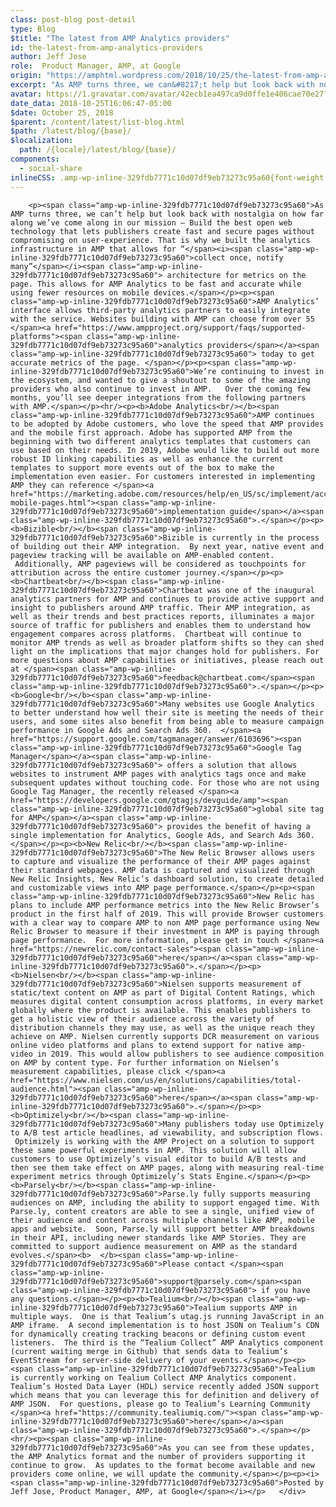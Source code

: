 ```yaml
---
class: post-blog post-detail
type: Blog
$title: "The latest from AMP Analytics providers"
id: the-latest-from-amp-analytics-providers
author: Jeff Jose
role:  Product Manager, AMP, at Google
origin: "https://amphtml.wordpress.com/2018/10/25/the-latest-from-amp-analytics-providers/amp/"
excerpt: "As AMP turns three, we can&#8217;t help but look back with nostalgia on how far along we’ve come along in our mission &#8211; Build the best open web technology that lets publishers create fast and secure pages without compromising on user-experience. That is why we built the analytics infrastructure in AMP that allows for “collect [&#8230;]"
avatar: https://1.gravatar.com/avatar/42ecb1ea497ca9d0ffe1e406cae70e27?s=96&d=identicon&r=G
date_data: 2018-10-25T16:06:47-05:00
$date: October 25, 2018
$parent: /content/latest/list-blog.html
$path: /latest/blog/{base}/
$localization:
  path: /{locale}/latest/blog/{base}/
components:
  - social-share
inlineCSS: .amp-wp-inline-329fdb7771c10d07df9eb73273c95a60{font-weight:400;}
---
```


<div class="amp-wp-article-content">

		<p><span class="amp-wp-inline-329fdb7771c10d07df9eb73273c95a60">As AMP turns three, we can’t help but look back with nostalgia on how far along we’ve come along in our mission – Build the best open web technology that lets publishers create fast and secure pages without compromising on user-experience. That is why we built the analytics infrastructure in AMP that allows for “</span><i><span class="amp-wp-inline-329fdb7771c10d07df9eb73273c95a60">collect once, notify many”</span></i><span class="amp-wp-inline-329fdb7771c10d07df9eb73273c95a60"> architecture for metrics on the page. This allows for AMP Analytics to be fast and accurate while using fewer resources on mobile devices.</span></p><p><span class="amp-wp-inline-329fdb7771c10d07df9eb73273c95a60">AMP Analytics’ interface allows third-party analytics partners to easily integrate with the service. Websites building with AMP can choose from over 55 </span><a href="https://www.ampproject.org/support/faqs/supported-platforms"><span class="amp-wp-inline-329fdb7771c10d07df9eb73273c95a60">analytics providers</span></a><span class="amp-wp-inline-329fdb7771c10d07df9eb73273c95a60"> today to get accurate metrics of the page. </span></p><p><span class="amp-wp-inline-329fdb7771c10d07df9eb73273c95a60">We’re continuing to invest in the ecosystem, and wanted to give a shoutout to some of the amazing providers who also continue to invest in AMP.   Over the coming few months, you’ll see deeper integrations from the following partners with AMP.</span></p><hr/><p><b>Adobe Analytics<br/></b><span class="amp-wp-inline-329fdb7771c10d07df9eb73273c95a60">AMP continues to be adopted by Adobe customers, who love the speed that AMP provides and the mobile first approach. Adobe has supported AMP from the beginning with two different analytics templates that customers can use based on their needs. In 2019, Adobe would like to build out more robust ID linking capabilities as well as enhance the current templates to support more events out of the box to make the implementation even easier. For customers interested in implementing AMP they can reference </span><a href="https://marketing.adobe.com/resources/help/en_US/sc/implement/accelerated-mobile-pages.html"><span class="amp-wp-inline-329fdb7771c10d07df9eb73273c95a60">implementation guide</span></a><span class="amp-wp-inline-329fdb7771c10d07df9eb73273c95a60">.</span></p><p><b>Bizible<br/></b><span class="amp-wp-inline-329fdb7771c10d07df9eb73273c95a60">Bizible is currently in the process of building out their AMP integration.  By next year, native event and pageview tracking will be available on AMP-enabled content.  Additionally, AMP pageviews will be considered as touchpoints for attribution across the entire customer journey.</span></p><p><b>Chartbeat<br/></b><span class="amp-wp-inline-329fdb7771c10d07df9eb73273c95a60">Chartbeat was one of the inaugural analytics partners for AMP and continues to provide active support and insight to publishers around AMP traffic. Their AMP integration, as well as their trends and best practices reports, illuminates a major source of traffic for publishers and enables them to understand how engagement compares across platforms.  Chartbeat will continue to monitor AMP trends as well as broader platform shifts so they can shed light on the implications that major changes hold for publishers. For more questions about AMP capabilities or initiatives, please reach out at </span><span class="amp-wp-inline-329fdb7771c10d07df9eb73273c95a60">feedback@chartbeat.com</span><span class="amp-wp-inline-329fdb7771c10d07df9eb73273c95a60">.</span></p><p><b>Google<br/></b><span class="amp-wp-inline-329fdb7771c10d07df9eb73273c95a60">Many websites use Google Analytics to better understand how well their site is meeting the needs of their users, and some sites also benefit from being able to measure campaign performance in Google Ads and Search Ads 360.  </span><a href="https://support.google.com/tagmanager/answer/6103696"><span class="amp-wp-inline-329fdb7771c10d07df9eb73273c95a60">Google Tag Manager</span></a><span class="amp-wp-inline-329fdb7771c10d07df9eb73273c95a60"> offers a solution that allows websites to instrument AMP pages with analytics tags once and make subsequent updates without touching code. For those who are not using Google Tag Manager, the recently released </span><a href="https://developers.google.com/gtagjs/devguide/amp"><span class="amp-wp-inline-329fdb7771c10d07df9eb73273c95a60">global site tag for AMP</span></a><span class="amp-wp-inline-329fdb7771c10d07df9eb73273c95a60"> provides the benefit of having a single implementation for Analytics, Google Ads, and Search Ads 360.</span></p><p><b>New Relic<br/></b><span class="amp-wp-inline-329fdb7771c10d07df9eb73273c95a60">The New Relic Browser allows users to capture and visualize the performance of their AMP pages against their standard webpages. AMP data is captured and visualized through New Relic Insights, New Relic’s dashboard solution, to create detailed and customizable views into AMP page performance.</span></p><p><span class="amp-wp-inline-329fdb7771c10d07df9eb73273c95a60">New Relic has plans to include AMP performance metrics into the New Relic Browser’s product in the first half of 2019. This will provide Browser customers with a clear way to compare AMP to non AMP page performance using New Relic Browser to measure if their investment in AMP is paying through page performance.  For more information, please get in touch </span><a href="https://newrelic.com/contact-sales"><span class="amp-wp-inline-329fdb7771c10d07df9eb73273c95a60">here</span></a><span class="amp-wp-inline-329fdb7771c10d07df9eb73273c95a60">.</span></p><p><b>Nielsen<br/></b><span class="amp-wp-inline-329fdb7771c10d07df9eb73273c95a60">Nielsen supports measurement of static/text content on AMP as part of Digital Content Ratings, which measures digital content consumption across platforms, in every market globally where the product is available. This enables publishers to get a holistic view of their audience across the variety of distribution channels they may use, as well as the unique reach they achieve on AMP. Nielsen currently supports DCR measurement on various online video platforms and plans to extend support for native amp-video in 2019. This would allow publishers to see audience composition on AMP by content type. For further information on Nielsen’s measurement capabilities, please click </span><a href="https://www.nielsen.com/us/en/solutions/capabilities/total-audience.html"><span class="amp-wp-inline-329fdb7771c10d07df9eb73273c95a60">here</span></a><span class="amp-wp-inline-329fdb7771c10d07df9eb73273c95a60">.</span></p><p><b>Optimizely<br/></b><span class="amp-wp-inline-329fdb7771c10d07df9eb73273c95a60">Many publishers today use Optimizely to A/B test article headlines, ad viewability, and subscription flows.  Optimizely is working with the AMP Project on a solution to support these same powerful experiments in AMP. This solution will allow customers to use Optimizely’s visual editor to build A/B tests and then see them take effect on AMP pages, along with measuring real-time experiment metrics through Optimizely’s Stats Engine.</span></p><p><b>Parsely<br/></b><span class="amp-wp-inline-329fdb7771c10d07df9eb73273c95a60">Parse.ly fully supports measuring audiences on AMP, including the ability to support engaged time. With Parse.ly, content creators are able to see a single, unified view of their audience and content across multiple channels like AMP, mobile apps and website.  Soon, Parse.ly will support better AMP breakdowns in their API, including newer standards like AMP Stories. They are committed to support audience measurement on AMP as the standard evolves.</span><b>  </b><span class="amp-wp-inline-329fdb7771c10d07df9eb73273c95a60">Please contact </span><span class="amp-wp-inline-329fdb7771c10d07df9eb73273c95a60">support@parsely.com</span><span class="amp-wp-inline-329fdb7771c10d07df9eb73273c95a60"> if you have any questions.</span></p><p><b>Tealium<br/></b><span class="amp-wp-inline-329fdb7771c10d07df9eb73273c95a60">Tealium supports AMP in multiple ways.  One is that Tealium’s utag.js running JavaScript in an AMP iframe.  A second implementation is to host JSON on Tealium’s CDN for dynamically creating tracking beacons or defining custom event listeners.  The third is the “Tealium Collect” AMP Analytics component (current waiting merge in Github) that sends data to Tealium’s EventStream for server-side delivery of your events.</span></p><p><span class="amp-wp-inline-329fdb7771c10d07df9eb73273c95a60">Tealium is currently working on Tealium Collect AMP Analytics component. Tealium’s Hosted Data Layer (HDL) service recently added JSON support which means that you can leverage this for definition and delivery of AMP JSON.  For questions, please go to Tealium’s Learning Community </span><a href="https://community.tealiumiq.com/"><span class="amp-wp-inline-329fdb7771c10d07df9eb73273c95a60">here</span></a><span class="amp-wp-inline-329fdb7771c10d07df9eb73273c95a60">.</span></p><hr/><p><span class="amp-wp-inline-329fdb7771c10d07df9eb73273c95a60">As you can see from these updates, the AMP Analytics format and the number of providers supporting it continue to grow.  As updates to the format become available and new providers come online, we will update the community.</span></p><p><i><span class="amp-wp-inline-329fdb7771c10d07df9eb73273c95a60">Posted by Jeff Jose, Product Manager, AMP, at Google</span></i></p>	</div>

	

</div>

